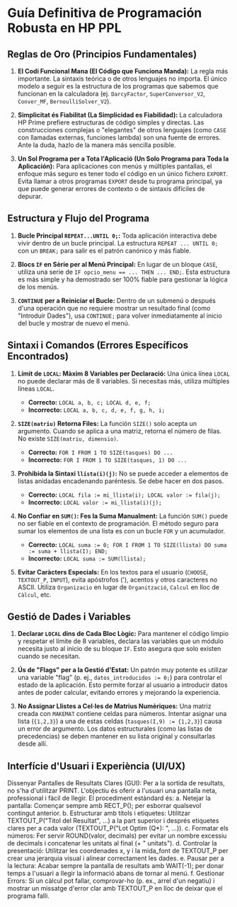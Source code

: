 # Guía Definitiva de Programación Robusta en HP PPL

## Reglas de Oro (Principios Fundamentales)

1.  **El Codi Funcional Mana (El Código que Funciona Manda):** La regla más importante. La sintaxis teórica o de otros lenguajes no importa. El único modelo a seguir es la estructura de los programas que sabemos que funcionan en la calculadora (ej. `DarcyFactor`, `SuperConversor_V2`, `Conver_MF`, `BernoulliSolver_V2`).

2.  **Simplicitat és Fiabilitat (La Simplicidad es Fiabilidad):** La calculadora HP Prime prefiere estructuras de código simples y directas. Las construcciones complejas o "elegantes" de otros lenguajes (como `CASE` con llamadas externas, funciones lambda) son una fuente de errores. Ante la duda, hazlo de la manera más sencilla posible.

3.  **Un Sol Programa per a Tota l'Aplicació (Un Solo Programa para Toda la Aplicación):** Para aplicaciones con menús y múltiples pantallas, el enfoque más seguro es tener todo el código en un único fichero `EXPORT`. Evita llamar a otros programas `EXPORT` desde tu programa principal, ya que puede generar errores de contexto o de sintaxis difíciles de depurar.

## Estructura y Flujo del Programa

1.  **Bucle Principal `REPEAT...UNTIL 0;`:** Toda aplicación interactiva debe vivir dentro de un bucle principal. La estructura `REPEAT ... UNTIL 0;` con un `BREAK;` para salir es el patrón canónico y más fiable.

2.  **Blocs `IF` en Sèrie per al Menú Principal:** En lugar de un bloque `CASE`, utiliza una serie de `IF opcio_menu == ... THEN ... END;`. Esta estructura es más simple y ha demostrado ser 100% fiable para gestionar la lógica de los menús.

3.  **`CONTINUE` per a Reiniciar el Bucle:** Dentro de un submenú o después d'una operación que no requiere mostrar un resultado final (como "Introduir Dades"), usa `CONTINUE;` para volver inmediatamente al inicio del bucle y mostrar de nuevo el menú.

## Sintaxi i Comandos (Errores Específicos Encontrados)

1.  **Límit de `LOCAL`: Màxim 8 Variables per Declaració:** Una única línea `LOCAL` no puede declarar más de 8 variables. Si necesitas más, utiliza múltiples líneas `LOCAL`.
    *   **Correcto:** `LOCAL a, b, c; LOCAL d, e, f;`
    *   **Incorrecto:** `LOCAL a, b, c, d, e, f, g, h, i;`

2.  **`SIZE(matriu)` Retorna Files:** La función `SIZE()` solo acepta un argumento. Cuando se aplica a una matriz, retorna el número de filas. No existe `SIZE(matriu, dimensio)`.
    *   **Correcto:** `FOR I FROM 1 TO SIZE(tasques) DO ...`
    *   **Incorrecto:** `FOR I FROM 1 TO SIZE(tasques, 1) DO ...`

3.  **Prohibida la Sintaxi `llista(i)(j)`:** No se puede acceder a elementos de listas anidadas encadenando paréntesis. Se debe hacer en dos pasos.
    *   **Correcto:** `LOCAL fila := mi_llista(i); LOCAL valor := fila(j);`
    *   **Incorrecto:** `LOCAL valor := mi_llista(i)(j);`

4.  **No Confiar en `SUM()`: Fes la Suma Manualment:** La función `SUM()` puede no ser fiable en el contexto de programación. El método seguro para sumar los elementos de una lista es con un bucle `FOR` y un acumulador.
    *   **Correcto:** `LOCAL suma := 0; FOR I FROM 1 TO SIZE(llista) DO suma := suma + llista(I); END;`
    *   **Incorrecto:** `LOCAL suma := SUM(llista);`

5.  **Evitar Caràcters Especials:** En los textos para el usuario (`CHOOSE`, `TEXTOUT_P`, `INPUT`), evita apóstrofos ('), acentos y otros caracteres no ASCII. Utiliza `Organizacio` en lugar de `Organització`, `Calcul` en lloc de `Càlcul`, etc.

## Gestió de Dades i Variables

1.  **Declarar `LOCAL` dins de Cada Bloc Lògic:** Para mantener el código limpio y respetar el límite de 8 variables, declara las variables que un módulo necesita justo al inicio de su bloque `IF`. Esto asegura que solo existen cuando se necesitan.

2.  **Ús de "Flags" per a la Gestió d'Estat:** Un patrón muy potente es utilizar una variable "flag" (p. ej., `datos_introducidos := 0;`) para controlar el estado de la aplicación. Esto permite forzar al usuario a introducir datos antes de poder calcular, evitando errores y mejorando la experiencia.

3.  **No Assignar Llistes a Cel·les de Matrius Numèriques:** Una matriz creada con `MAKEMAT` contiene celdas para números. Intentar asignar una lista (`{1,2,3}`) a una de estas celdas (`tasques(I,9) := {1,2,3}`) causa un error de argumento. Los datos estructurales (como las listas de precedencias) se deben mantener en su lista original y consultarlas desde allí.

## Interfície d'Usuari i Experiència (UI/UX)

Dissenyar Pantalles de Resultats Clares (GUI): Per a la sortida de resultats, no s'ha d'utilitzar PRINT. L'objectiu és oferir a l'usuari una pantalla neta, professional i fàcil de llegir. El procediment estàndard és:
a. Netejar la pantalla: Començar sempre amb RECT_P(); per esborrar qualsevol contingut anterior.
b. Estructurar amb títols i etiquetes: Utilitzar TEXTOUT_P("Titol del Resultat", ...) a la part superior i després etiquetes clares per a cada valor (TEXTOUT_P("Lot Optim (Q*): ", ...)).
c. Formatar els números: Fer servir ROUND(valor, decimals) per evitar un nombre excessiu de decimals i concatenar les unitats al final (+ " unitats").
d. Controlar la presentació: Utilitzar les coordenades x, y i la mida_font de TEXTOUT_P per crear una jerarquia visual i alinear correctament les dades.
e. Pausar per a la lectura: Acabar sempre la pantalla de resultats amb WAIT(-1); per donar temps a l'usuari a llegir la informació abans de tornar al menú.
f. Gestionar Errors: Si un càlcul pot fallar, comprovar-ho (p. ex., arrel d'un negatiu) i mostrar un missatge d'error clar amb TEXTOUT_P en lloc de deixar que el programa falli.
